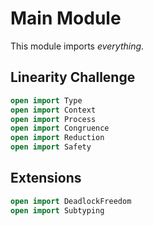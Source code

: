 # Main Module

This module imports *everything*.

## Linearity Challenge

```agda
open import Type
open import Context
open import Process
open import Congruence
open import Reduction
open import Safety
```

## Extensions

```agda
open import DeadlockFreedom
open import Subtyping
```
